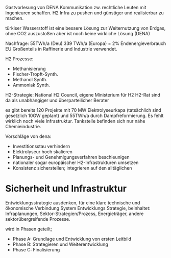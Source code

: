 Gastvorlesung von DENA
Kommunikation zw. rechtliche Leuten mit Ingenieuren schaffen. H2 Infra zu pushen und günstiger und realisierbar zu machen.

türkiser Wasserstoff ist eine bessere Lösung zur Weiternutzung von Erdgas, ohne CO2 auszustoßen aber ist noch keine wirkliche Lösung (DENA)

Nachfrage: 55TWh/a (Deu) 339 TWh/a (Europa) = 2% Endenergieverbrauch EU
Großenteils in Raffinerie und Industrie verwendet.

H2 Prozesse:
- Methanisierung
- Fischer-Tropft-Synth.
- Methanol Synth.
- Ammoniak Synth.

H2-Strategie:
National H2 Council, eigene Ministerium für H2
H2-Rat sind da als unabhängiger und überparteilicher Berater

es gibt bereits 120 Projekte mit 70 MW Elektrolyseurkapa (tatsächlich sind gesetzlich 10GW geplant) und 55TWh/a durch Dampfreformierung. Es fehlt wirklich noch viele Infrastruktur. Tankstelle befinden sich nur nähe Chemieindustrie.

Vorschläge von dena:
- Investitionsstau verhindern
- Elektrolyseur hoch skalieren
- Planungs- und Genehmigungsverfahren beschleunigen
- nationaler sogar europäischer H2-Infrastrukturen umsetzen
- Konsistenz sicherstellen; integrieren auf den alltäglichen

# Sicherheit und Infrastruktur
Entwicklungsstrategie ausdenken, für eine klare technische und ökonomische Verbindung
System Entwicklungs Strategie, beinhaltet: Infraplanungen, Sektor-Strategien/Prozess, Energieträger, andere sektorübergreifende Prozesse.

wird in Phasen geteilt; 
- Phase A: Grundlage und Entwicklung von ersten Leitbild
- Phase B: Strategieren und Weiterentwicklung
- Phase C: Finalisierung
